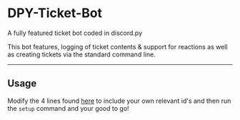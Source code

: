 # DPY-Ticket-Bot
A fully featured ticket bot coded in discord.py

This bot features, logging of ticket contents & support for reactions as well as creating tickets via the standard command line. 

---

## Usage
Modify the 4 lines found [here](https://github.com/Skelmis/DPY-Ticket-Bot/blob/master/bot.py#L24) to include your own relevant id's and then run the `setup` command and your good to go!
